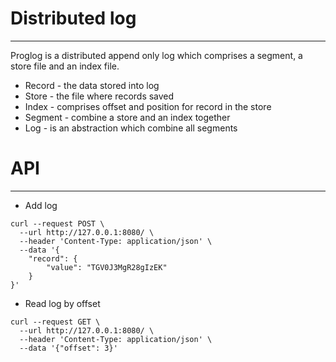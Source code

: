 # Distributed log

---

Proglog is a distributed append only log which comprises a segment, a store file and an index file.

- Record - the data stored into log
- Store - the file where records saved
- Index - comprises offset and position for record in the store
- Segment - combine a store and an index together
- Log - is an abstraction which combine all segments


# API

---
- Add log
```
curl --request POST \
  --url http://127.0.0.1:8080/ \
  --header 'Content-Type: application/json' \
  --data '{
	"record": {
		"value": "TGV0J3MgR28gIzEK"
	}
}'
```

- Read log by offset
```
curl --request GET \
  --url http://127.0.0.1:8080/ \
  --header 'Content-Type: application/json' \
  --data '{"offset": 3}'
```